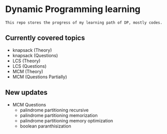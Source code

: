 # Dynamic Programming learning
    This repo stores the progress of my learning path of DP, mostly codes.

## Currently covered topics 
-   knapsack (Theory)
-   knapsack (Questions)
-   LCS (Theory)
-   LCS (Questions)
-   MCM (Theory)
-   MCM (Questions Partially)

## New updates
-   MCM Questions
    - palindrome partitioning recursive
    - palindrome partitioning memorization
    - palindrome partitioning memory optimization
    - boolean paranthisization 